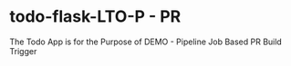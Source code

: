 # todo-flask-LTO-P - PR
The Todo App is for the Purpose of DEMO - Pipeline Job Based PR Build Trigger
